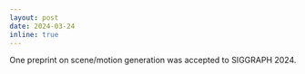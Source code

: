 ```yaml
---
layout: post
date: 2024-03-24
inline: true
---
```


One preprint on scene/motion generation was accepted to SIGGRAPH 2024.
